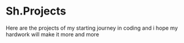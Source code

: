# Sh.Projects
Here are the projects of my starting journey in coding and i hope my hardwork will make it more and more

